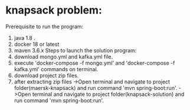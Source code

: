 # knapsack problem:



Prerequisite to run the program:
1. java 1.8 .
2. docker 18 or latest
3. maven 3.6.x
Steps to launch the solution program:
1. download mongo.yml and kafka.yml file.
5. execute 'docker-compose -f mongo.yml' and 'docker-compose -f kafka.yml'  commands on terminal.
6. download project zip files.
7. after extracting zip files
   ->Open terminal and navigate to project folder(maersk-knapsack) and run command 'mvn spring-boot:run'.
   ->Open terminal and navigate to project folder(knapsack-solution) and run command 'mvn spring-boot:run'.

